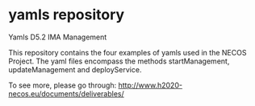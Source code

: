 # yamls repository
Yamls D5.2 IMA Management

This repository contains the four examples of yamls used in the NECOS Project.
The yaml files encompass the methods startManagement, updateManagement and deployService. 

To see more, please go through: 
http://www.h2020-necos.eu/documents/deliverables/
